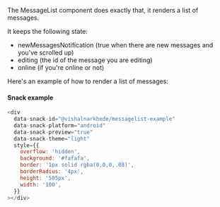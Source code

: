 The MessageList component does exactly that, it renders a list of messages.

It keeps the following state:

- newMessagesNotification (true when there are new messages and you've scrolled up)
- editing (the id of the message you are editing)
- online (if you're online or not)

Here's an example of how to render a list of messages:

<!-- (This example is rendered using react-native-web. Some interactions such as touch may not work as expected. For full experience, use the example below using expo snack)

```js
const data = require('./data');
const View = require('react-native').View;

<Chat client={data.client}>
  <Channel channel={data.channel}>
    <View
      style={{
        height: '500px',
        width: '350px',
        borderColor: 'silver',
        borderWidth: '5px',
        borderRadius: '20px',
      }}
    >
      <MessageList />
    </View>
  </Channel>
</Chat>;
``` -->

#### Snack example

```js
<div
  data-snack-id="@vishalnarkhede/messagelist-example"
  data-snack-platform="android"
  data-snack-preview="true"
  data-snack-theme="light"
  style={{
    overflow: 'hidden',
    background: '#fafafa',
    border: '1px solid rgba(0,0,0,.08)',
    borderRadius: '4px',
    height: '505px',
    width: '100',
  }}
></div>
```
